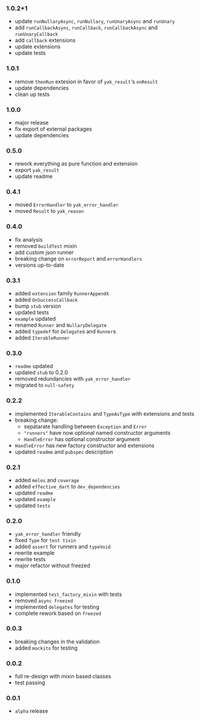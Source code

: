 ### 1.0.2+1
- update `runNullaryAsync`, `runNullary`, `runUnaryAsync` and `runUnary`
- add `runCallbackAsync`, `runCallback`, `runCallbackAsync` and `runUnaryCallback`
- add `callback` extensions
- update extensions
- update tests

### 1.0.1
- remove `thenRun` extesion in favor of `yak_result`'s `onResult` 
- update dependencies
- clean up tests

### 1.0.0
- major release
- fix export of external packages
- update dependencies

###  0.5.0
- rework everything as pure function and extension
- export `yak_result`
- update readme

###  0.4.1
- moved `ErrorHandler` to `yak_error_handler`
- moved `Result` to `yak_reason`

###  0.4.0
- fix analysis
- removed `buildTest` mixin
- add custom json runner
- breaking change on `errorReport` and `errorHandlers`
- versions up-to-date

###  0.3.1
- added `extension` family `RunnerAppendX`
- added `OnSuccessCallback`
- bump `stub` version
- updated tests
- `example` updated
- renamed `Runner` and `NullaryDelegate`
- added `typedef` for `Delegate`s and `Runner`s
- added `IterableRunner`

###  0.3.0
- `readme` updated
- updated `stub` to 0.2.0
- removed redundancies with `yak_error_handler`
- migrated to `null-safety`

###  0.2.2
- implemented `IterableContains` and `TypeAsType`
  with extensions and tests 
- breaking change: 
  - sepatarate handling between `Exception` and `Error`
  - `"runners"` have now optional named constructor arguments
  - `HandleError` has optional constructor argument
- `HandleError` has new factory constructor and extensions
- updated `readme` and `pubspec` description

###  0.2.1
- added `melos` and `coverage`
- added `effective_dart` to `dev_dependencies`
- updated `readme`
- updated `example`
- updated `tests`

###  0.2.0
- `yak_error_handler` friendly
- fixed `Type` for `test tixin`
- added `assert` for runners and `typeVoid`
- rewrite example
- rewrite tests
- major refactor without freezed

###  0.1.0
- implemented `test_factory_mixin` with tests
- removed `async freezed` 
- implemented `delegates` for testing
- complete rework based on `freezed`

###  0.0.3
- breaking changes in the validation
- added `mockito` for testing

###  0.0.2
- full re-design with mixin based classes
- test passing

###  0.0.1
- `alpha` release